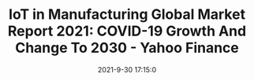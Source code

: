---
"title": "IoT in Manufacturing Global Market Report 2021: COVID-19 Growth And Change To 2030 - Yahoo Finance"
"date": "2021-9-30 17:15:0"
"feed_name": "GOOGLENEWSINDUSTRIAL"
"feed_website": "https://news.google.com/search?q=industrial%2Bincident&hl=en-US&gl=US&ceid=US:en"
"feed_rss": "https://news.google.com/rss/search?q=industrial%2Bincident&hl=en-US&gl=US&ceid=US:en"
"link": "https://finance.yahoo.com/news/iot-manufacturing-global-market-report-171500224.html"
"source": "{'href': 'https://finance.yahoo.com', 'title': 'Yahoo Finance'}"
"file": "_posts/2021-1-1-7b5b36b9d0f5a738ed3d2df4e765639169b0960c.md"
"accident": "0"
"drilling": "0"
"dead": "0"
"injured": "0"
"arrested": "0"
"where": "unknown site"
"causes": "unknown"
"place": "unknown place"
---